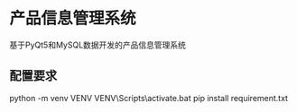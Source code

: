 # 产品信息管理系统

基于PyQt5和MySQL数据开发的产品信息管理系统

## 配置要求
python -m venv VENV
VENV\Scripts\activate.bat
pip install requirement.txt


